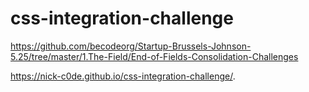 # css-integration-challenge
https://github.com/becodeorg/Startup-Brussels-Johnson-5.25/tree/master/1.The-Field/End-of-Fields-Consolidation-Challenges



https://nick-c0de.github.io/css-integration-challenge/.

